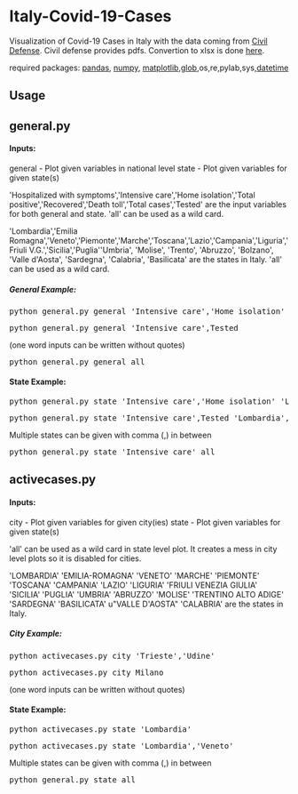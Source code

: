 # Italy-Covid-19-Cases

Visualization of Covid-19 Cases in Italy with the data coming from [Civil Defense](http://www.salute.gov.it/nuovocoronavirus). Civil defense provides pdfs. Convertion to xlsx is done [here](https://document.online-convert.com/convert/pdf-to-xlsx).

required packages: [pandas](https://pypi.org/project/pandas/), [numpy](https://pypi.org/project/numpy/),
[matplotlib](https://pypi.org/project/matplotlib/),[glob](https://pypi.org/project/glob3/),os,re,pylab,sys,[datetime](https://pypi.org/project/datetime3/)


## Usage

general.py
-----------------------------------------------------

#### Inputs: 
general - Plot given variables in national level
state - Plot given variables for given state(s)

'Hospitalized with symptoms','Intensive care','Home isolation','Total positive','Recovered','Death toll','Total cases','Tested' are the input
variables for both general and state. 'all' can be used as a wild card.

'Lombardia','Emilia Romagna','Veneto','Piemonte','Marche','Toscana','Lazio','Campania','Liguria','Friuli V.G.','Sicilia','Puglia''Umbria',
'Molise',
'Trento',
'Abruzzo',
'Bolzano',
'Valle d'Aosta',
'Sardegna',
'Calabria',
'Basilicata' are the states in Italy. 'all' can be used as a wild card.


##### General Example: 

<pre>python general.py general 'Intensive care','Home isolation' </pre>

<pre>python general.py general 'Intensive care',Tested </pre>

(one word inputs can be written without quotes)

<pre>python general.py general all</pre>

#### State Example:

<pre>python general.py state 'Intensive care','Home isolation' 'Lombardia'</pre>

<pre>python general.py state 'Intensive care',Tested 'Lombardia','Veneto'</pre>

Multiple states can be given with comma (,) in between

<pre>python general.py state 'Intensive care' all</pre>

activecases.py
-----------------------------------------------------

#### Inputs: 
city - Plot given variables for given city(ies)
state - Plot given variables for given state(s)

'all' can be used as a wild card in state level plot. It creates a mess in city level plots so it is disabled for cities.

'LOMBARDIA' 'EMILIA-ROMAGNA' 'VENETO' 'MARCHE' 'PIEMONTE' 'TOSCANA'
 'CAMPANIA' 'LAZIO' 'LIGURIA' 'FRIULI VENEZIA GIULIA' 'SICILIA'
 'PUGLIA' 'UMBRIA' 'ABRUZZO' 'MOLISE' 'TRENTINO ALTO ADIGE'
 'SARDEGNA' 'BASILICATA' u"VALLE D'AOSTA" 'CALABRIA'
are the states in Italy.


##### City Example: 

<pre>python activecases.py city 'Trieste','Udine' </pre>

<pre>python activecases.py city Milano </pre>

(one word inputs can be written without quotes)


#### State Example:

<pre>python activecases.py state 'Lombardia'</pre>

<pre>python activecases.py state 'Lombardia','Veneto'</pre>

Multiple states can be given with comma (,) in between

<pre>python general.py state all</pre>
